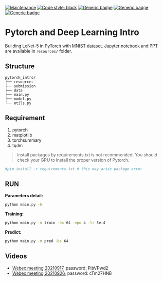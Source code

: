 [![Maintenance](https://img.shields.io/badge/Maintained-no-red.svg)](https://GitHub.com/Naereen/StrapDown.js/graphs/commit-activity)
[![Code style: black](https://img.shields.io/badge/code%20style-black-000000.svg)](https://github.com/psf/black)
[![Generic badge](https://img.shields.io/badge/Model-passing-green.svg)](https://shields.io/)
[![Generic badge](https://img.shields.io/badge/Plotting-passing-green.svg)](https://shields.io/)
[![Generic badge](https://img.shields.io/badge/dataset-passing-green.svg)](https://shields.io/)

# Pytorch and Deep Learning Intro

Building LeNet-5 in [PyTorch](https://pytorch.org/) with [MNIST dataset](http://yann.lecun.com/exdb/mnist/).
[Jupyter notebook](./resources/mnist_tutorial.ipynb) and
[PPT](./resources/MNIST_TUTORIAL.pdf) are available in `resources/` folder.

## Structure

```text
pytorch_intro/
├── resources
├── submission
├── data
├── main.py
├── model.py
└── utils.py
```

## Requirement

1. pytorch
2. matplotlib
3. torchsummary
4. tqdm

>Install packages by requirements.txt is not recommended,
>You should check your GPU to install the proper version of Pytorch.

```bash
#pip install -r requirements.txt # this may arise package error
```

## RUN

**Parameters detail:**

```bash
python main.py -h
```

**Training:**

```bash
python main.py -m train -bs 64 -epo 4 -lr 5e-4
```

**Predict:**

```bash
python main.py -m pred -bs 64
```

## Videos
- [Webex meeting 20210917](https://nckucc.webex.com/nckucc/ldr.php?RCID=910a62f92a00f22f803236111eabcdbb), password: PibVPwd2
- [Webex meeting 20210926](https://nckucc.webex.com/nckucc/ldr.php?RCID=156d26968c32066cc576b248a1f34ce3), password: cTm27HNB
